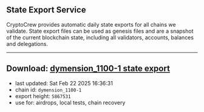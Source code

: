 ## State Export Service
CryptoCrew provides automatic daily state exports for all chains we validate. State export files can be used as genesis files and are a snapshot of the current blockchain state, including all validators, accounts, balances and delegations.

---
**Download: [dymension_1100-1 state export](https://dl-eu2.ccvalidators.com/SERVICE/dymension/dymension_1100-1_export_5867531.json)**
---

- last updated: Sat Feb 22 2025 16:36:31
- chain id: `dymension_1100-1`
- export height: `5867531`
- use for: airdrops, local tests, chain recovery
